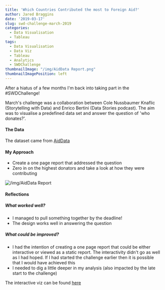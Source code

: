```yaml
---
title: 'Which Countries Contributed the most to Foreign Aid?'
author: Jared Braggins
date: '2019-03-17'
slug: swd-challenge-march-2019
categories:
  - Data Visualisation
  - Tableau
tags:
  - Data Visualisation
  - Data Viz
  - Tableau
  - Analytics
  - SWDChallenge
thumbnailImage: "/img/AidData Report.png"
thumbnailImagePosition: left
---
```


After a hiatus of a few months I'm back into taking part in the #SWDChallenge! 

March's challenge was a collaboration between Cole Nussbaumer Knaflic (Storytelling with Data) and Enrico Bertini (Data Stories podcast). The aim was to visualise a predefined data set and answer the question of 'who donates?'.

#### The Data
The dataset came from [AidData](https://www.aiddata.org/data/aiddata-core-research-release-level-1-3-1)

#### My Approach
* Create a one page report that addressed the question
* Zero in on the highest donators and take a look at how they were contributing

<img src="/img/AidData Report.png" title="/img/AidData Report"/>

#### Reflections
##### What worked well?
* I managed to pull something together by the deadline!
* The design works well in answering the question

##### What could be improved?
* I had the intention of creating a one page report that could be either interactive or viewed as a static report. The interactivity didn't go as well as I had hoped. If I had started the challenge earlier then it is possible that I would have achieved this
* I needed to dig a little deeper in my analysis (also impacted by the late start to the challenge)

The interactive viz can be found [here](https://public.tableau.com/profile/jared.braggins2936#!/vizhome/UnitesStatesDonations/AidDataReport)

